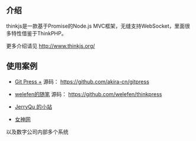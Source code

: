 ## 介绍
thinkjs是一款基于Promise的Node.js MVC框架，无缝支持WebSocket，里面很多特性借鉴于ThinkPHP。

更多介绍请见 http://www.thinkjs.org/

## 使用案例

* [Git Press +](http://www.gitpress.org) 源码： https://github.com/akira-cn/gitpress

* [welefen的随笔](http://www.welefen.com) 源码： https://github.com/welefen/thinkpress

* [JerryQu 的小站](http://www.imququ.com)

* [女神网](http://www.ueapp.com)

以及数字公司内部多个系统
